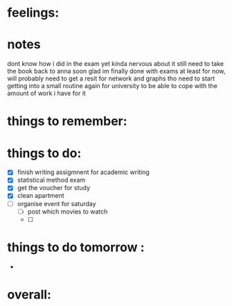 # feelings:

# notes
dont know how i did in the exam yet kinda nervous about it still 
need to take the book back to anna soon
glad im finally done with exams at least for  now, will probably need to get a resit for network and graphs tho 
need to start getting into a small routine again for university to be able to cope with the amount of work i have for it 

# things to remember:

# things to do:
- [x] finish writing assigmnent for academic writing 
- [x] statistical method exam
- [x] get the voucher for study 
- [x] clean apartment
- [ ] organise event for saturday 
	- [ ] post which movies to watch 
	- [ ] 
# things to do tomorrow :
- 
# overall:

